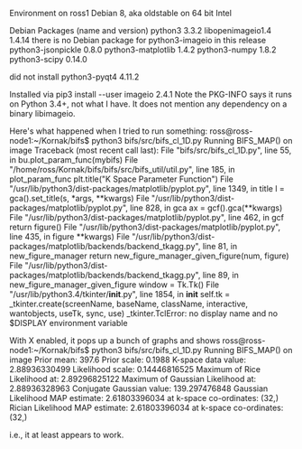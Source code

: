Environment on ross1
Debian 8, aka oldstable on 64 bit Intel

Debian Packages (name and version)
python3 3.3.2
libopenimageio1.4 1.4.14
there is no Debian package for python3-imageio in this release
python3-jsonpickle 0.8.0
python3-matplotlib 1.4.2
python3-numpy	   1.8.2
python3-scipy 0.14.0

did not install
python3-pyqt4 4.11.2

Installed via pip3 install --user
imageio 2.4.1
  Note the PKG-INFO says it runs on Python 3.4+, not what I have.
  It does not mention any dependency on a binary libimageio.


Here's what happened when I tried to run something:
ross@ross-node1:~/Kornak/bifs$ python3 bifs/src/bifs_cl_1D.py 
Running BIFS_MAP() on image
Traceback (most recent call last):
  File "bifs/src/bifs_cl_1D.py", line 55, in <module>
    bu.plot_param_func(mybifs)
  File "/home/ross/Kornak/bifs/bifs/src/bifs_util/util.py", line 185, in plot_param_func
    plt.title("K Space Parameter Function") 
  File "/usr/lib/python3/dist-packages/matplotlib/pyplot.py", line 1349, in title
    l =  gca().set_title(s, *args, **kwargs)
  File "/usr/lib/python3/dist-packages/matplotlib/pyplot.py", line 828, in gca
    ax =  gcf().gca(**kwargs)
  File "/usr/lib/python3/dist-packages/matplotlib/pyplot.py", line 462, in gcf
    return figure()
  File "/usr/lib/python3/dist-packages/matplotlib/pyplot.py", line 435, in figure
    **kwargs)
  File "/usr/lib/python3/dist-packages/matplotlib/backends/backend_tkagg.py", line 81, in new_figure_manager
    return new_figure_manager_given_figure(num, figure)
  File "/usr/lib/python3/dist-packages/matplotlib/backends/backend_tkagg.py", line 89, in new_figure_manager_given_figure
    window = Tk.Tk()
  File "/usr/lib/python3.4/tkinter/__init__.py", line 1854, in __init__
    self.tk = _tkinter.create(screenName, baseName, className, interactive, wantobjects, useTk, sync, use)
_tkinter.TclError: no display name and no $DISPLAY environment variable


With X enabled, it pops up a bunch of graphs and shows
ross@ross-node1:~/Kornak/bifs$ python3 bifs/src/bifs_cl_1D.py
Running BIFS_MAP() on image
Prior mean:  397.6
Prior scale:  0.1988
K-space data value: 2.88936330499
Likelihood scale: 0.14446816525
Maximum of Rice Likelihood at:  2.89296825122
Maximum of Gaussian Likelihood at:  2.88936328963
Conjugate Gaussian value:  139.297476848
Gaussian Likelihood MAP estimate: 2.61803396034 at k-space co-ordinates: (32,)
Rician Likelihood MAP estimate: 2.61803396034 at k-space co-ordinates: (32,)

i.e., it at least appears to work.
